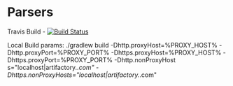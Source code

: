 # Parsers
Travis Build - [![Build Status](https://travis-ci.org/thakurvivek/Parsers.svg?branch=master)](https://travis-ci.org/thakurvivek/Parsers)

Local Build params: ./gradlew build -Dhttp.proxyHost=%PROXY_HOST% -Dhttp.proxyPort=%PROXY_PORT% -Dhttps.proxyHost=%PROXY_HOST% -Dhttps.proxyPort=%PROXY_PORT% -Dhttp.nonProxyHost s="localhost|artifactory.*.com" -Dhttps.nonProxyHosts="localhost|artifactory.*.com"
